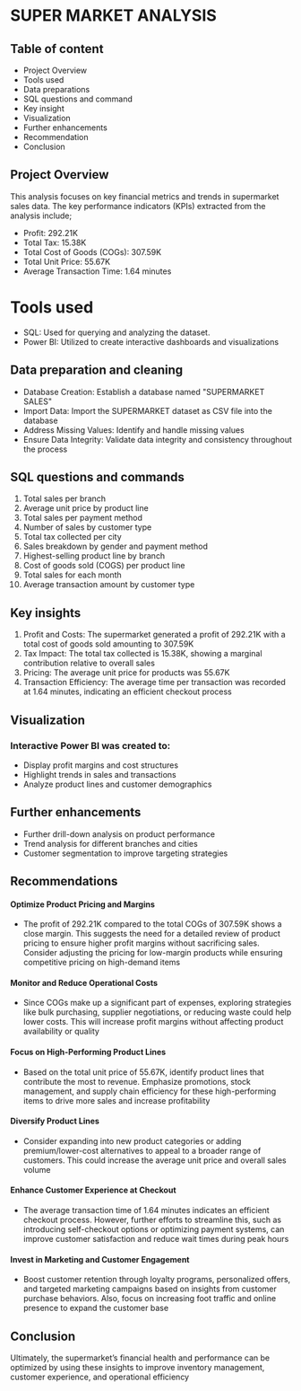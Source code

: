 # SUPER MARKET ANALYSIS

## Table of content
- Project Overview
- Tools used
- Data preparations
- SQL questions and command
- Key insight
- Visualization
- Further enhancements
- Recommendation
- Conclusion

## Project Overview
This analysis focuses on key financial metrics and trends in supermarket sales data. The key performance indicators (KPIs) extracted from the analysis include;
- Profit: 292.21K
- Total Tax: 15.38K
- Total Cost of Goods (COGs): 307.59K
- Total Unit Price: 55.67K
- Average Transaction Time: 1.64 minutes

# Tools used
- SQL: Used for querying and analyzing the dataset.
- Power BI: Utilized to create interactive dashboards and visualizations

## Data preparation and cleaning
- Database Creation: Establish a database named "SUPERMARKET SALES"
- Import Data: Import the SUPERMARKET dataset as CSV file into the database
- Address Missing Values: Identify and handle missing values
- Ensure Data Integrity: Validate data integrity and consistency throughout the process

## SQL questions and commands
1. Total sales per branch
2. Average unit price by product line
3. Total sales per payment method
4. Number of sales by customer type
5. Total tax collected per city
6. Sales breakdown by gender and payment method
7. Highest-selling product line by branch
8. Cost of goods sold (COGS) per product line
9. Total sales for each month
10. Average transaction amount by customer type

## Key insights
1. Profit and Costs: The supermarket generated a profit of 292.21K with a total cost of goods sold amounting to 307.59K
2. Tax Impact: The total tax collected is 15.38K, showing a marginal contribution relative to overall sales
3. Pricing: The average unit price for products was 55.67K
4. Transaction Efficiency: The average time per transaction was recorded at 1.64 minutes, indicating an efficient checkout process

## Visualization
### Interactive Power BI was created to:
- Display profit margins and cost structures
- Highlight trends in sales and transactions
- Analyze product lines and customer demographics

## Further enhancements
- Further drill-down analysis on product performance
- Trend analysis for different branches and cities
- Customer segmentation to improve targeting strategies

## Recommendations
#### Optimize Product Pricing and Margins
   - The profit of 292.21K compared to the total COGs of 307.59K shows a close margin. This suggests the need for a detailed review of product pricing to ensure higher profit margins without sacrificing sales. Consider adjusting the pricing for low-margin products while ensuring competitive pricing on high-demand items
#### Monitor and Reduce Operational Costs
   - Since COGs make up a significant part of expenses, exploring strategies like bulk purchasing, supplier negotiations, or reducing waste could help lower costs. This will increase profit margins without affecting product availability or quality
#### Focus on High-Performing Product Lines
   - Based on the total unit price of 55.67K, identify product lines that contribute the most to revenue. Emphasize promotions, stock management, and supply chain efficiency for these high-performing items to drive more sales and increase profitability
#### Diversify Product Lines
   - Consider expanding into new product categories or adding premium/lower-cost alternatives to appeal to a broader range of customers. This could increase the average unit price and overall sales volume
#### Enhance Customer Experience at Checkout
   - The average transaction time of 1.64 minutes indicates an efficient checkout process. However, further efforts to streamline this, such as introducing self-checkout options or optimizing payment systems, can improve customer satisfaction and reduce wait times during peak hours
#### Invest in Marketing and Customer Engagement
   - Boost customer retention through loyalty programs, personalized offers, and targeted marketing campaigns based on insights from customer purchase behaviors. Also, focus on increasing foot traffic and online presence to expand the customer base

## Conclusion
Ultimately, the supermarket’s financial health and performance can be optimized by using these insights to improve inventory management, customer experience, and operational efficiency

